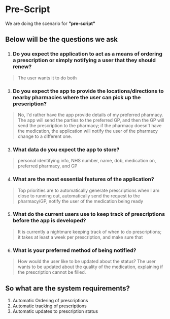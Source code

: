 # Pre-Script

We are doing the scenario for **"pre-script"**

## Below will be the questions we ask

1. ### Do you expect the application to act as a means of ordering a prescription or simply notifying a user that they should renew?

> The user wants it to do both

3. ### Do you expect the app to provide the locations/directions to nearby pharmacies where the user can pick up the prescription?

> No, I'd rather have the app provide details of my preferred pharmacy. The app will send the parties to the preferred GP, and then the GP will send the prescription to the pharmacy; if the pharmacy doesn't have the medication, the application will notify the user of the pharmacy change to a different one.

3. ### What data do you expect the app to store?

> personal identifying info, NHS number, name, dob, medication on, preferred pharmacy, and GP

4. ### What are the most essential features of the application?

> Top priorities are to automatically generate prescriptions when I am close to running out, automatically send the request to the pharmacy/GP, notify the user of the medication being ready

5. ### What do the current users use to keep track of prescriptions before the app is developed?

> It is currently a nightmare keeping track of when to do prescriptions; it takes at least a week per prescription, and make sure that

6. ### What is your preferred method of being notified?

> How would the user like to be updated about the status? The user wants to be updated about the quality of the medication, explaining if the prescription cannot be filled.

## So what are the system requirements?

 1. Automatic Ordering of prescriptions
 2. Automatic tracking of prescriptions
 3. Automatic updates to prescription status

